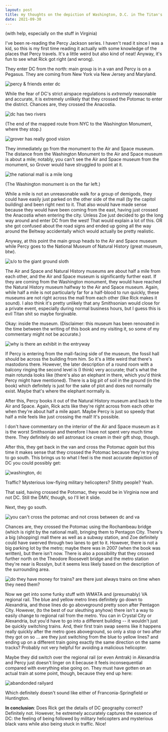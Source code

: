 ```yaml
---
layout: post
title: my thoughts on the depiction of Washington, D.C. in The Titan's Curse (the third book in the first Percy Jackson series)
date: 2021-09-30
---
```


(with help, especially on the stuff in Virginia)

I've been re-reading the Percy Jackson series. I haven't read it since I was a kid, so this is my first time reading it actually with some knowledge of the places that Percy travels. It's a little weird but also kind of neat! Anyway, it's fun to see what Rick got right (and wrong).

They enter DC from the north: main group is in a van and Percy is on a Pegasus. They are coming from New York via New Jersey and Maryland.

<img class="small" src="https://user-images.githubusercontent.com/17984478/135522619-c3944dcd-3ab8-437c-b87b-8a8a6dd93e1c.png" alt="percy & friends enter dc"/>

While the fear of DC's strict airspace regulations is _extremely_ reasonable and accurate, it is extremely unlikely that they crossed the Potomac to enter the district. Chances are, they crossed the Anacostia.

![dc has two rivers](https://user-images.githubusercontent.com/17984478/135523209-45f39273-05d2-480a-a8af-3da6255150b5.png)

(The end of the mapped route from NYC to the Washington Monument, where they stop.)

<img class="small" src="https://user-images.githubusercontent.com/17984478/135548501-ae50dac0-310e-4a84-9ff7-3e1f6efa9048.png" alt="grover has really good vision"/>

They immediately go from the monument to the Air and Space museum. The distance from the Washington Monument to the Air and Space museum is about a mile; notably, you can't see the Air and Space museum from the monument, so Grover would have struggled to point at it.

![the national mall is a mile long](https://user-images.githubusercontent.com/17984478/135523599-0df6ffda-ec7f-47c3-afed-8890750f1d74.png)

(The Washington monument is on the far left.)

While a mile is not an unreasonable walk for a group of demigods, they could have easily just parked on the other side of the mall (by the capitol building) and been right next to it. That also would have made sense because they would have been coming from the east, having just crossed the Anacostia when entering the city. Unless Zoe just decided to go the long way around and enter DC from the west! That would explain a lot of this. OR she got confused about the road signs and ended up going all the way around the Beltway accidentally which would actually be pretty realistic.

Anyway, at this point the main group heads to the Air and Space museum while Percy goes to the National Museum of Natural History (great museum, btw). 

<img class="small" src="https://user-images.githubusercontent.com/17984478/135525070-bb98fcca-2902-40a6-a3bb-d02d46dbefb5.png" alt="s/o to the giant ground sloth"/>

The Air and Space and Natural History museums are about half a mile from each other, and the Air and Space museum is significantly further east. If they are coming from the Washington monument, they would have reached the Natural History museum halfway to the Air and Space museum. Again, while half a mile is not particularly far for a half-blood to run quickly, these museums are not right across the mall from each other (like Rick makes it sound). I also think it's pretty unlikely that any Smithsonian would close for a private event, especially during normal business hours, but I guess this is evil Titan shit so maybe forgivable. 

Okay: inside the museum. (Disclaimer: this museum has been renovated in the time between the writing of this book and my visiting it, so some of my commentary might not be accurate.) 

<img class="small" src="https://user-images.githubusercontent.com/17984478/135526914-99bed5f4-14aa-4268-a8b9-d67dadb1180b.png" alt="why is there an exhibit in the entryway"/>

If Percy is entering from the mall-facing side of the museum, the fossil hall should be across the building from him. So it's a little weird that there's mastodons there. However, the later description of a round room with a balcony ringing the second level is (I think) very accurate; that's what the main rotunda looks like (there's also an elephant in there, which you'd think Percy might have mentioned). There is a big pit of soil in the ground (in the book) which definitely is just for the sake of plot and does not normally exist. Maybe that's where the elephant normally is.

After this, Percy books it out of the Natural History museum and back to the Air and Space. Again, Rick acts like they're right across from each other when they're about half a mile apart. Maybe Percy is just so speedy that half a mile feels like just crossing the mall! It's possible.

I don't have commentary on the interior of the Air and Space museum as it is the worst Smithsonian and therefore I have not spent very much time there. They definitely do sell astronaut ice cream in their gift shop, though.

After this, they get back in the van and cross the Potomac _again_ but this time it makes sense that they crossed the Potomac because they're trying to go south. This brings us to what I feel is the most accurate depiction of DC you could possibly get:

<img class="small" src="https://user-images.githubusercontent.com/17984478/135528957-d28a7396-f73a-4483-a25c-055b927b3715.png" alt="washington, dc"/>

Traffic? Mysterious low-flying military helicopters? Shitty people? Yeah.

That said, having crossed the Potomac, they would be in Virginia now and not DC. Still the DMV, though, so I'll let it slide.

Next, they go south.

<img class="small" src="https://user-images.githubusercontent.com/17984478/135529283-eea92674-af76-4ded-8150-7ef11a0728c2.png" alt="you can't cross the potomac and not cross between dc and va"/>

Chances are, they crossed the Potomac using the Rochambeau bridge (which is right by the national mall), bringing them to  Pentagon City. There's a big (shopping) mall there as well as a subway station, and Zoe definitely could have swerved through two lanes to get to it. However, there is not a big parking lot by the metro; maybe there was in 2007 (when the book was written), but there isn't now. There is also a possibility that they crossed further north on the Theodore Roosevelt bridge and the metro station they're near is Rosslyn, but it seems less likely based on the description of the surrounding area.

<img class="small" src="https://user-images.githubusercontent.com/17984478/135552062-c3af7dc8-f8fa-48b4-9686-5a0a47f66973.png" alt="do they have money for trains? are there just always trains on time when they need them?"/>

Now we get into some funky stuff with WMATA and (presumably) VA regional rail. The blue and yellow metro lines definitely go down to Alexandria, and those lines do go aboveground pretty soon after Pentagon City. However, (to the best of our sleuthing anyhow) there isn't a way to easily change to regional rail from the metro. You can in Crystal City or Alexandria, but you'd have to go into a different building -- it wouldn't just be quickly switching trains. And, their first train swap seems like it happens really quickly after the metro goes aboveground, so only a stop or two after they got on so ... are they just switching from the blue to yellow lines? and ending up on a different train going exactly the same direction on the same tracks? Probably not very helpful for avoiding a malicious helicopter.

Maybe they did switch over the regional rail (or even Amtrak) in Alexandria and Percy just doesn't linger on it because it feels inconsequential compared with everything else going on. They must have gotten on an actual train at some point, though, because they end up here:

<img class="small" src="https://user-images.githubusercontent.com/17984478/135551631-68c28629-5182-4323-a357-87164ba001ba.png" alt="abandonded railyard"/>

Which definitely doesn't sound like either of Franconia-Springfield or Huntington.

**In conclusion**: Does Rick get the details of DC geography correct? Definitely not. However, he extremely accurately captures the essence of DC: the feeling of being followed by military helicopters and mysterious black vans while also being stuck in traffic. Nice!
